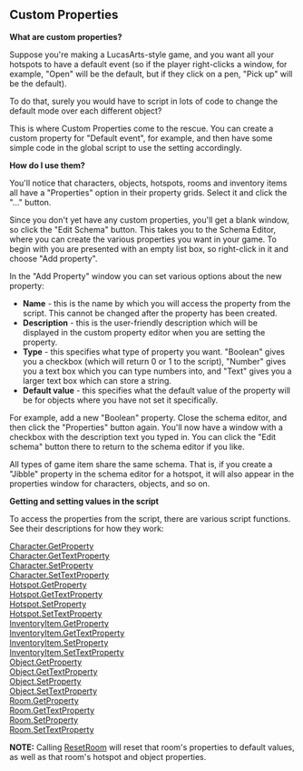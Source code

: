 ## Custom Properties

**What are custom properties?**

Suppose you're making a LucasArts-style game, and you want all your
hotspots to have a default event (so if the player right-clicks a
window, for example, "Open" will be the default, but if they click on a
pen, "Pick up" will be the default).

To do that, surely you would have to script in lots of code to change
the default mode over each different object?

This is where Custom Properties come to the rescue. You can create a
custom property for "Default event", for example, and then have some
simple code in the global script to use the setting accordingly.

**How do I use them?**

You'll notice that characters, objects, hotspots, rooms and inventory
items all have a "Properties" option in their property grids. Select it
and click the "..." button.

Since you don't yet have any custom properties, you'll get a blank
window, so click the "Edit Schema" button. This takes you to the Schema
Editor, where you can create the various properties you want in your
game. To begin with you are presented with an empty list box, so
right-click in it and choose "Add property".

In the "Add Property" window you can set various options about the new
property:

-   **Name** - this is the name by which you will access the property
    from the script. This cannot be changed after the property has
    been created.
-   **Description** - this is the user-friendly description which will
    be displayed in the custom property editor when you are setting
    the property.
-   **Type** - this specifies what type of property you want. "Boolean"
    gives you a checkbox (which will return 0 or 1 to the script),
    "Number" gives you a text box which you can type numbers into, and
    "Text" gives you a larger text box which can store a string.
-   **Default value** - this specifies what the default value of the
    property will be for objects where you have not set it specifically.

For example, add a new "Boolean" property. Close the schema editor, and
then click the "Properties" button again. You'll now have a window with
a checkbox with the description text you typed in. You can click the
"Edit schema" button there to return to the schema editor if you like.

All types of game item share the same schema. That is, if you create a
"Jibble" property in the schema editor for a hotspot, it will also
appear in the properties window for characters, objects, and so on.

**Getting and setting values in the script**

To access the properties from the script, there are various script
functions. See their descriptions for how they work:

[Character.GetProperty](Character#getproperty)<br>
[Character.GetTextProperty](Character#gettextproperty)<br>
[Character.SetProperty](Character#setproperty)<br>
[Character.SetTextProperty](Character#settextproperty)<br>
[Hotspot.GetProperty](Hotspot#getproperty)<br>
[Hotspot.GetTextProperty](Hotspot#gettextproperty)<br>
[Hotspot.SetProperty](Hotspot#setproperty)<br>
[Hotspot.SetTextProperty](Hotspot#settextproperty)<br>
[InventoryItem.GetProperty](InventoryItem#getproperty)<br>
[InventoryItem.GetTextProperty](InventoryItem#gettextproperty)<br>
[InventoryItem.SetProperty](InventoryItem#setproperty)<br>
[InventoryItem.SetTextProperty](InventoryItem#settextproperty)<br>
[Object.GetProperty](Object#getproperty)<br>
[Object.GetTextProperty](Object#gettextproperty)<br>
[Object.SetProperty](Object#setproperty)<br>
[Object.SetTextProperty](Object#settextproperty)<br>
[Room.GetProperty](Room#getproperty)<br>
[Room.GetTextProperty](Room#gettextproperty)<br>
[Room.SetProperty](Room#setproperty)<br>
[Room.SetTextProperty](Room#settextproperty)

**NOTE:** Calling [ResetRoom](Globalfunctions_Room#resetroom) will reset that
room's properties to default values, as well as that room's hotspot and
object properties.
